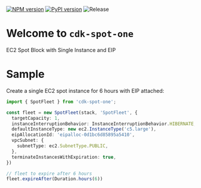 
[![NPM version](https://badge.fury.io/js/cdk-spot-one.svg)](https://badge.fury.io/js/cdk-spot-one)
[![PyPI version](https://badge.fury.io/py/cdk-spot-one.svg)](https://badge.fury.io/py/cdk-spot-one)
![Release](https://github.com/pahud/cdk-spot-one/workflows/Release/badge.svg)

# Welcome to `cdk-spot-one`

EC2 Spot Block with Single Instance and EIP

# Sample

Create a single EC2 spot instance for 6 hours with EIP attached:

```ts
import { SpotFleet } from 'cdk-spot-one';

const fleet = new SpotFleet(stack, 'SpotFleet', {
  targetCapacity: 1,
  instanceInterruptionBehavior: InstanceInterruptionBehavior.HIBERNATE,
  defaultInstanceType: new ec2.InstanceType('c5.large'),
  eipAllocationId: 'eipalloc-0d1bc6d85895a5410',
  vpcSubnet: {
    subnetType: ec2.SubnetType.PUBLIC,
  },
  terminateInstancesWithExpiration: true,
})

// fleet to expire after 6 hours
fleet.expireAfter(Duration.hours(6))
```
